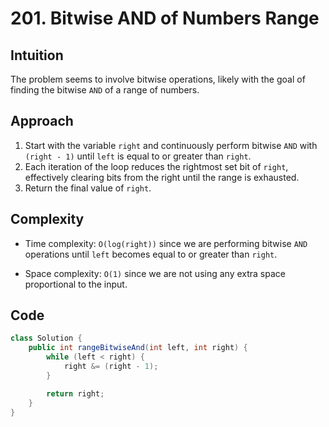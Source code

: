 # 201. Bitwise AND of Numbers Range

## Intuition

The problem seems to involve bitwise operations, likely with the goal of finding the bitwise `AND` of a range of numbers.

## Approach

1. Start with the variable `right` and continuously perform bitwise `AND` with `(right - 1)` until `left` is equal to or greater than `right`.
2. Each iteration of the loop reduces the rightmost set bit of `right`, effectively clearing bits from the right until the range is exhausted.
3. Return the final value of `right`.

## Complexity

- Time complexity: `O(log(right))` since we are performing bitwise `AND` operations until `left` becomes equal to or greater than `right`.

- Space complexity: `O(1)` since we are not using any extra space proportional to the input.

## Code

```java
class Solution {
    public int rangeBitwiseAnd(int left, int right) {
        while (left < right) {
            right &= (right - 1);
        }

        return right;
    }
}
```
